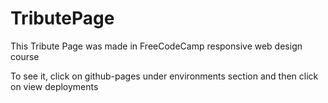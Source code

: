 # TributePage
This Tribute Page was made in FreeCodeCamp responsive web design course

To see it, click on github-pages under environments section and then click on view deployments
